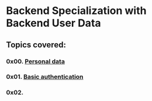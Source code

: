 # Backend Specialization with Backend User Data

## Topics covered:

### 0x00. [Personal data](https://github.com/GideonBature/alx-backend-user-data/tree/main/0x00-personal_data)

### 0x01. [Basic authentication](https://github.com/GideonBature/alx-backend/tree/main/0x01-Basic_authentication)

### 0x02. [](https://github.com/GideonBature/alx-backend/tree/main/0x02-i18n)
